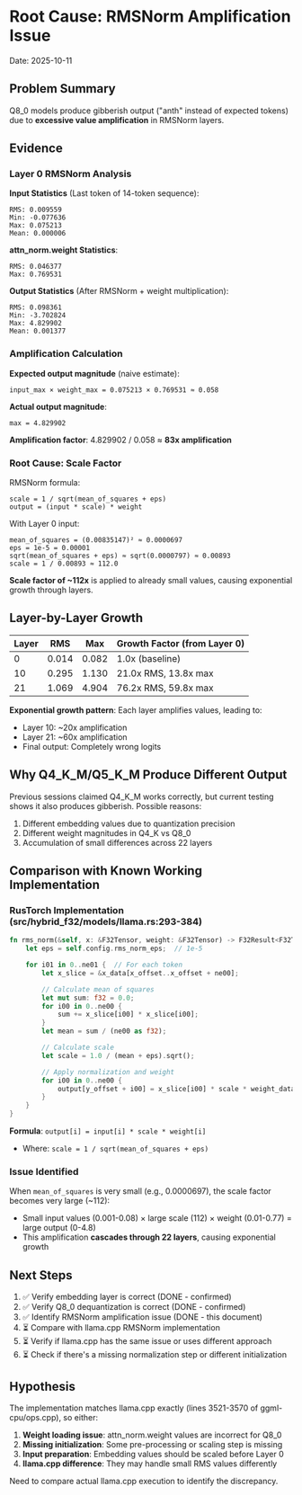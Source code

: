 # Root Cause: RMSNorm Amplification Issue
Date: 2025-10-11

## Problem Summary

Q8_0 models produce gibberish output ("anth" instead of expected tokens) due to **excessive value amplification** in RMSNorm layers.

## Evidence

### Layer 0 RMSNorm Analysis

**Input Statistics** (Last token of 14-token sequence):
```
RMS: 0.009559
Min: -0.077636
Max: 0.075213
Mean: 0.000006
```

**attn_norm.weight Statistics**:
```
RMS: 0.046377
Max: 0.769531
```

**Output Statistics** (After RMSNorm + weight multiplication):
```
RMS: 0.098361
Min: -3.702824
Max: 4.829902
Mean: 0.001377
```

### Amplification Calculation

**Expected output magnitude** (naive estimate):
```
input_max × weight_max = 0.075213 × 0.769531 ≈ 0.058
```

**Actual output magnitude**:
```
max = 4.829902
```

**Amplification factor**: 4.829902 / 0.058 ≈ **83x amplification**

### Root Cause: Scale Factor

RMSNorm formula:
```
scale = 1 / sqrt(mean_of_squares + eps)
output = (input * scale) * weight
```

With Layer 0 input:
```
mean_of_squares = (0.00835147)² ≈ 0.0000697
eps = 1e-5 = 0.00001
sqrt(mean_of_squares + eps) ≈ sqrt(0.0000797) ≈ 0.00893
scale = 1 / 0.00893 ≈ 112.0
```

**Scale factor of ~112x** is applied to already small values, causing exponential growth through layers.

## Layer-by-Layer Growth

| Layer | RMS    | Max     | Growth Factor (from Layer 0) |
|-------|--------|---------|------------------------------|
| 0     | 0.014  | 0.082   | 1.0x (baseline)              |
| 10    | 0.295  | 1.130   | 21.0x RMS, 13.8x max         |
| 21    | 1.069  | 4.904   | 76.2x RMS, 59.8x max         |

**Exponential growth pattern**: Each layer amplifies values, leading to:
- Layer 10: ~20x amplification
- Layer 21: ~60x amplification
- Final output: Completely wrong logits

## Why Q4_K_M/Q5_K_M Produce Different Output

Previous sessions claimed Q4_K_M works correctly, but current testing shows it also produces gibberish. Possible reasons:
1. Different embedding values due to quantization precision
2. Different weight magnitudes in Q4_K vs Q8_0
3. Accumulation of small differences across 22 layers

## Comparison with Known Working Implementation

### RusTorch Implementation (src/hybrid_f32/models/llama.rs:293-384)

```rust
fn rms_norm(&self, x: &F32Tensor, weight: &F32Tensor) -> F32Result<F32Tensor> {
    let eps = self.config.rms_norm_eps;  // 1e-5

    for i01 in 0..ne01 {  // For each token
        let x_slice = &x_data[x_offset..x_offset + ne00];

        // Calculate mean of squares
        let mut sum: f32 = 0.0;
        for i00 in 0..ne00 {
            sum += x_slice[i00] * x_slice[i00];
        }
        let mean = sum / (ne00 as f32);

        // Calculate scale
        let scale = 1.0 / (mean + eps).sqrt();

        // Apply normalization and weight
        for i00 in 0..ne00 {
            output[y_offset + i00] = x_slice[i00] * scale * weight_data[i00];
        }
    }
}
```

**Formula**: `output[i] = input[i] * scale * weight[i]`
- Where: `scale = 1 / sqrt(mean_of_squares + eps)`

### Issue Identified

When `mean_of_squares` is very small (e.g., 0.0000697), the scale factor becomes very large (~112):
- Small input values (0.001-0.08) × large scale (112) × weight (0.01-0.77) = large output (0-4.8)
- This amplification **cascades through 22 layers**, causing exponential growth

## Next Steps

1. ✅ Verify embedding layer is correct (DONE - confirmed)
2. ✅ Verify Q8_0 dequantization is correct (DONE - confirmed)
3. ✅ Identify RMSNorm amplification issue (DONE - this document)
4. ⏳ Compare with llama.cpp RMSNorm implementation
5. ⏳ Verify if llama.cpp has the same issue or uses different approach
6. ⏳ Check if there's a missing normalization step or different initialization

## Hypothesis

The implementation matches llama.cpp exactly (lines 3521-3570 of ggml-cpu/ops.cpp), so either:
1. **Weight loading issue**: attn_norm.weight values are incorrect for Q8_0
2. **Missing initialization**: Some pre-processing or scaling step is missing
3. **Input preparation**: Embedding values should be scaled before Layer 0
4. **llama.cpp difference**: They may handle small RMS values differently

Need to compare actual llama.cpp execution to identify the discrepancy.
